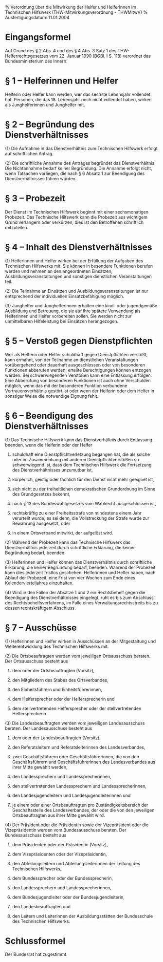 % Verordnung über die Mitwirkung der Helfer und Helferinnen im Technischen Hilfswerk  (THW-Mitwirkungsverordnung - THWMitwV)
% Ausfertigungsdatum: 11.01.2004
 
# Eingangsformel

Auf Grund des § 2 Abs. 4 und des § 4 Abs. 3 Satz 1 des THW-Helferrechtsgesetzes vom 22. Januar 1990 (BGBl. I S. 118) verordnet das Bundesministerium des Innern:

# § 1 – Helferinnen und Helfer

Helferin oder Helfer kann werden, wer das sechste Lebensjahr vollendet hat. Personen, die das 18. Lebensjahr noch nicht vollendet haben, wirken als Junghelferinnen und Junghelfer mit.

# § 2 – Begründung des Dienstverhältnisses

(1) Die Aufnahme in das Dienstverhältnis zum Technischen Hilfswerk erfolgt auf schriftlichen Antrag.

(2) Die schriftliche Annahme des Antrages begründet das Dienstverhältnis. Die Nichtannahme bedarf keiner Begründung. Die Annahme erfolgt nicht, wenn Tatsachen vorliegen, die nach § 6 Absatz 1 zur Beendigung des Dienstverhältnisses führen würden.

# § 3 – Probezeit

Der Dienst im Technischen Hilfswerk beginnt mit einer sechsmonatigen Probezeit. Das Technische Hilfswerk kann die Probezeit aus wichtigem Grund verlängern oder verkürzen; dies ist den Betroffenen schriftlich mitzuteilen.

# § 4 – Inhalt des Dienstverhältnisses

(1) Helferinnen und Helfer wirken bei der Erfüllung der Aufgaben des Technischen Hilfswerks mit. Sie können in besondere Funktionen berufen werden und nehmen an den angeordneten Einsätzen, Ausbildungsveranstaltungen und sonstigen dienstlichen Veranstaltungen teil.

(2) Die Teilnahme an Einsätzen und Ausbildungsveranstaltungen ist nur entsprechend der individuellen Einsatzbefähigung möglich.

(3) Junghelfer und Junghelferinnen erhalten eine kind- oder jugendgemäße Ausbildung und Betreuung, die sie auf ihre spätere Verwendung als Helferinnen und Helfer vorbereiten sollen. Sie werden nicht zur unmittelbaren Hilfeleistung bei Einsätzen herangezogen.

# § 5 – Verstoß gegen Dienstpflichten

Wer als Helferin oder Helfer schuldhaft gegen Dienstpflichten verstößt, kann ermahnt, von der Teilnahme an dienstlichen Veranstaltungen vorübergehend oder dauerhaft ausgeschlossen oder von besonderen Funktionen abberufen werden; erteilte Berechtigungen können entzogen werden. Bei schwerwiegenden Verstößen kann eine Entlassung erfolgen. Eine Abberufung von besonderen Funktionen ist auch ohne Verschulden möglich, wenn das mit der besonderen Funktion verbundene Vertrauensverhältnis gestört ist oder wenn der Helferin oder dem Helfer in sonstiger Weise die notwendige Eignung fehlt.

# § 6 – Beendigung des Dienstverhältnisses

(1) Das Technische Hilfswerk kann das Dienstverhältnis durch Entlassung beenden, wenn die Helferin oder der Helfer

1. schuldhaft eine Dienstpflichtverletzung begangen hat, die als solche oder im Zusammenhang mit anderen Dienstpflichtverstößen so schwerwiegend ist, dass dem Technischen Hilfswerk die Fortsetzung des Dienstverhältnisses unzumutbar ist,

2. körperlich, geistig oder fachlich für den Dienst nicht mehr geeignet ist,

3. sich nicht zu der freiheitlichen demokratischen Grundordnung im Sinne des Grundgesetzes bekennt,

4. nach § 13 des Bundeswahlgesetzes vom Wahlrecht ausgeschlossen ist,

5. rechtskräftig zu einer Freiheitsstrafe von mindestens einem Jahr verurteilt wurde, es sei denn, die Vollstreckung der Strafe wurde zur Bewährung ausgesetzt, oder

6. in einem Ortsverband mitwirkt, der aufgelöst wird.

(2) Während der Probezeit kann das Technische Hilfswerk das Dienstverhältnis jederzeit durch schriftliche Erklärung, die keiner Begründung bedarf, beenden.

(3) Helferinnen und Helfer können das Dienstverhältnis durch schriftliche Erklärung, die keiner Begründung bedarf, beenden. Während der Probezeit kann dies jederzeit fristlos geschehen. Helferinnen und Helfer haben, nach Ablauf der Probezeit, eine Frist von vier Wochen zum Ende eines Kalendervierteljahres einzuhalten.

(4) Wird in den Fällen der Absätze 1 und 2 ein Rechtsbehelf gegen die Beendigung des Dienstverhältnisses eingelegt, ruht es bis zum Abschluss des Rechtsbehelfsverfahrens, im Falle eines Verwaltungsrechtsstreits bis zu dessen rechtskräftigem Abschluss.

# § 7 – Ausschüsse

(1) Helferinnen und Helfer wirken in Ausschüssen an der Mitgestaltung und Weiterentwicklung des Technischen Hilfswerks mit.

(2) Die Ortsbeauftragten werden vom jeweiligen Ortsausschuss beraten. Der Ortsausschuss besteht aus

1. dem oder der Ortsbeauftragten (Vorsitz),

2. den Mitgliedern des Stabes des Ortsverbandes,

3. den Einheitsführern und Einheitsführerinnen,

4. dem Helfersprecher oder der Helfersprecherin und

5. dem stellvertretenden Helfersprecher oder der stellvertretenden Helfersprecherin.

(3) Die Landesbeauftragten werden vom jeweiligen Landesausschuss beraten. Der Landesausschuss besteht aus

1. dem oder der Landesbeauftragten (Vorsitz),

2. den Referatsleitern und Referatsleiterinnen des Landesverbandes,

3. zwei Geschäftsführern oder Geschäftsführerinnen, die von den Geschäftsführern und Geschäftsführerinnen des Landesverbandes aus ihrer Mitte gewählt werden,

4. den Landessprechern und Landessprecherinnen,

5. den stellvertretenden Landessprechern und Landessprecherinnen,

6. den Landesjugendleitern und Landesjugendleiterinnen und

7. je einem oder einer Ortsbeauftragten pro Zuständigkeitsbereich der Geschäftsstelle des Landesverbandes, der oder die von den jeweiligen Ortsbeauftragten aus ihrer Mitte gewählt wird.

(4) Der Präsident oder die Präsidentin sowie der Vizepräsident oder die Vizepräsidentin werden vom Bundesausschuss beraten. Der Bundesausschuss besteht aus

1. dem Präsidenten oder der Präsidentin (Vorsitz),

2. dem Vizepräsidenten oder der Vizepräsidentin,

3. den Abteilungsleitern und Abteilungsleiterinnen der Leitung des Technischen Hilfswerks,

4. dem Bundessprecher oder der Bundessprecherin,

5. den Landessprechern und Landessprecherinnen,

6. dem Bundesjugendleiter oder der Bundesjugendleiterin,

7. den Landesbeauftragten und

8. den Leitern und Leiterinnen der Ausbildungsstätten der Bundesschule des Technischen Hilfswerks.

# Schlussformel

Der Bundesrat hat zugestimmt.
